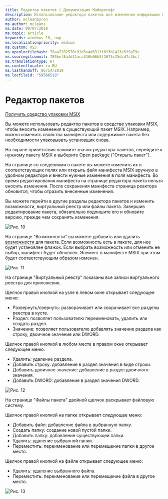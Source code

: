 ```yaml
---
title: Редактор пакетов | Документация Майкрософт
description: Использование редактора пакетов для изменения информации о них
author: mcleanbyron
ms.author: mcleans
ms.date: 09/07/2018
ms.topic: article
keywords: windows 10, uwp
ms.localizationpriority: medium
ms.custom: RS5
ms.openlocfilehash: 79aa7202570c91d3e4d631ff8f3b1413e5f9a79e
ms.sourcegitcommit: 789bef8a4d41acc516b66b5f2675c25dcd7c3bcf
ms.translationtype: HT
ms.contentlocale: ru-RU
ms.lasthandoff: 06/14/2019
ms.locfileid: "59566518"
---
```

# <a name="package-editor"></a>Редактор пакетов

<div class="nextstepaction"><p><a class="x-hidden-focus" href="https://www.microsoft.com/en-us/p/msix-packaging-tool/9n5lw3jbcxkf" data-linktype="external">Получить средство упаковки MSIX</a></p></div>
      
Вы можете использовать редактор пакетов в средстве упаковки MSIX, чтобы вносить изменения в существующий пакет MSIX. Например, можно изменить свойства манифеста или содержимое пакета без необходимости упаковывать установщик снова. 

На экране приветствия нажмите значок редактора пакетов, перейдите к нужному пакету MSIX и выберите Open package ("Открыть пакет").

На странице со сведениями о пакете вы можете изменить их в соответствующих полях или открыть файл манифеста MSIX вручную в удобном редакторе и внести нужные изменения в поля манифеста. Во время редактирования манифеста на странице редактора пакета нельзя вносить изменения. После сохранения манифеста страница реактора обновится, чтобы отразить внесенные изменения.

Вы можете перейти в другие разделы редактора пакетов и изменить возможности, виртуальный реестр или файлы пакета. Завершив редактирование пакета, обязательно подпишите его и обновите версию, прежде чем сохранять изменения. 

![Рис. 10](images/pic10.png)

На странице "Возможности" вы можете добавить или удалить [возможности](https://docs.microsoft.com/en-us/uwp/schemas/appxpackage/uapmanifestschema/element-capability) для пакета. Если возможность есть в пакете, для нее будет установлен флажок. Если выбрать возможность или отменить ее выбор, манифест будет обновлен. Элемент <capability> в манифесте MSIX при этом будет соответствующим образом изменен.

![Рис. 11](images/pic11.png)

На странице "Виртуальный реестр" показаны все записи виртуального реестра для приложения. 

Щелчок правой кнопкой на узле в левом окне открывает следующее меню:
- Развернуть/свернуть: разворачивает или сворачивает все разделы реестра в кусте.
- Раздел: позволяет пользователю переименовать, удалить или создать раздел.
- Значение: позволяет пользователю добавлять значение раздела как строку, двоичное значение или DWORD.

Щелчок правой кнопкой в любом месте в правом окне открывает следующее меню:
- Удалить: удаление раздела.
- Добавить строку: добавление в раздел значения в виде строки.
- Добавить двоичное значение: добавление в раздел двоичного значения.
- Добавить DWORD: добавление в раздел значения DWORD.

![Рис. 12](images/pic12.png)

На странице "Файлы пакета" двойной щелчок раскрывает файловую систему. 

Щелчок правой кнопкой на папке открывает следующее меню:
- Добавить файл: добавление файла в выбранную папку.
- Создать папку: создание новой пустой папки.
- Добавить папку: добавление существующей папки.
- Удалить: удаление выбранной папки.
- Переместить: переименование или перемещение папки в другое место.

Щелчок правой кнопкой на файле открывает следующее меню:
- Удалить: удаление выбранного файла.
- Переместить: переименование или перемещение файла в другое место.

![Рис. 13](images/pic13.png)

